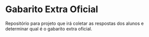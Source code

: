 # Gabarito Extra Oficial
Repositório para projeto que irá coletar as respostas dos alunos e determinar qual é o gabarito extra oficial.
